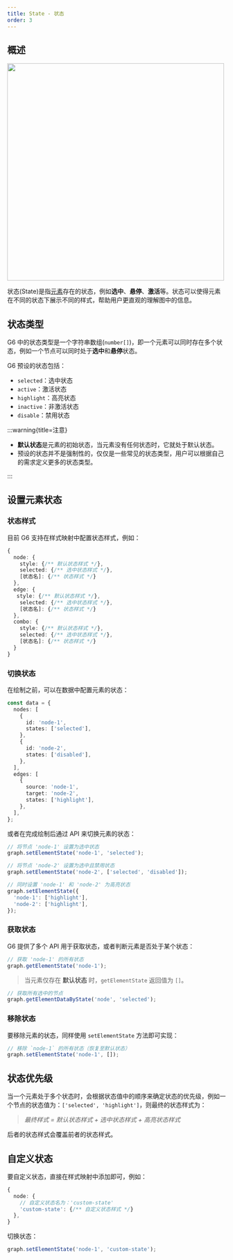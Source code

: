 ```yaml
---
title: State - 状态
order: 3
---
```


## 概述

<image width="500px" src="https://mdn.alipayobjects.com/huamei_qa8qxu/afts/img/A*yVbORYybrDQAAAAAAAAAAAAADmJ7AQ/original" />

状态(State)是指<u>元素</u>存在的状态，例如**选中**、**悬停**、**激活**等。状态可以使得元素在不同的状态下展示不同的样式，帮助用户更直观的理解图中的信息。

## 状态类型

G6 中的状态类型是一个字符串数组(`number[]`)，即一个元素可以同时存在多个状态，例如一个节点可以同时处于**选中**和**悬停**状态。

G6 预设的状态包括：

- `selected`：选中状态
- `active`：激活状态
- `highlight`：高亮状态
- `inactive`：非激活状态
- `disable`：禁用状态

:::warning{title=注意}

- **默认状态**是元素的初始状态，当元素没有任何状态时，它就处于默认状态。
- 预设的状态并不是强制性的，仅仅是一些常见的状态类型，用户可以根据自己的需求定义更多的状态类型。

:::

## 设置元素状态

### 状态样式

目前 G6 支持在样式映射中配置状态样式，例如：

```typescript
{
  node: {
    style: {/** 默认状态样式 */},
    selected: {/** 选中状态样式 */},
    [状态名]: {/** 状态样式 */}
  },
  edge: {
   style: {/** 默认状态样式 */},
    selected: {/** 选中状态样式 */},
    [状态名]: {/** 状态样式 */}
  },
  combo: {
    style: {/** 默认状态样式 */},
    selected: {/** 选中状态样式 */},
    [状态名]: {/** 状态样式 */}
  }
}
```

### 切换状态

在绘制之前，可以在数据中配置元素的状态：

```typescript
const data = {
  nodes: [
    {
      id: 'node-1',
      states: ['selected'],
    },
    {
      id: 'node-2',
      states: ['disabled'],
    },
  ],
  edges: [
    {
      source: 'node-1',
      target: 'node-2',
      states: ['highlight'],
    },
  ],
};
```

或者在完成绘制后通过 API 来切换元素的状态：

```typescript
// 将节点 'node-1' 设置为选中状态
graph.setElementState('node-1', 'selected');

// 将节点 'node-2' 设置为选中且禁用状态
graph.setElementState('node-2', ['selected', 'disabled']);

// 同时设置 'node-1' 和 'node-2' 为高亮状态
graph.setElementState({
  'node-1': ['highlight'],
  'node-2': ['highlight'],
});
```

### 获取状态

G6 提供了多个 API 用于获取状态，或者判断元素是否处于某个状态：

```typescript
// 获取 'node-1' 的所有状态
graph.getElementState('node-1');
```

> 当元素仅存在 **默认状态** 时，`getElementState` 返回值为 `[]`。

```typescript
// 获取所有选中的节点
graph.getElementDataByState('node', 'selected');
```

### 移除状态

要移除元素的状态，同样使用 `setElementState` 方法即可实现：

```typescript
// 移除 `node-1` 的所有状态（恢复至默认状态）
graph.setElementState('node-1', []);
```

## 状态优先级

当一个元素处于多个状态时，会根据状态值中的顺序来确定状态的优先级，例如一个节点的状态值为：`['selected', 'highlight']`，则最终的状态样式为：

> <i>最终样式 = 默认状态样式 + 选中状态样式 + 高亮状态样式</i>

后者的状态样式会覆盖前者的状态样式。

## 自定义状态

要自定义状态，直接在样式映射中添加即可，例如：

```typescript
{
  node: {
    // 自定义状态名为：'custom-state'
    'custom-state': {/** 自定义状态样式 */}
  },
}
```

切换状态：

```typescript
graph.setElementState('node-1', 'custom-state');
```
